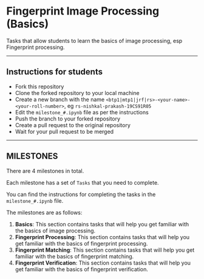 # Fingerprint Image Processing (Basics)

Tasks that allow students to learn the basics of image processing, esp Fingerprint processing.

---

## Instructions for students
* Fork this repository
* Clone the forked repository to your local machine
* Create a new branch with the name `<btp1|mtp1|jrf|rs>-<your-name>-<your-roll-number>`, eg `rs-nishkal-prakash-19CS91R05`
* Edit the `milestone_#.ipynb` file as per the instructions
* Push the branch to your forked repository
* Create a pull request to the original repository
* Wait for your pull request to be merged

---

## MILESTONES
There are 4 milestones in total.

Each milestone has a set of `Tasks` that you need to complete. 

You can find the instructions for completing the tasks in the `milestone_#.ipynb` file.

The milestones are as follows:
1. **Basics**: This section contains tasks that will help you get familiar with the basics of image processing.
2. **Fingerprint Processing**: This section contains tasks that will help you get familiar with the basics of fingerprint processing.
3. **Fingerprint Matching**: This section contains tasks that will help you get familiar with the basics of fingerprint matching.
4. **Fingerprint Verification**: This section contains tasks that will help you get familiar with the basics of fingerprint verification.
